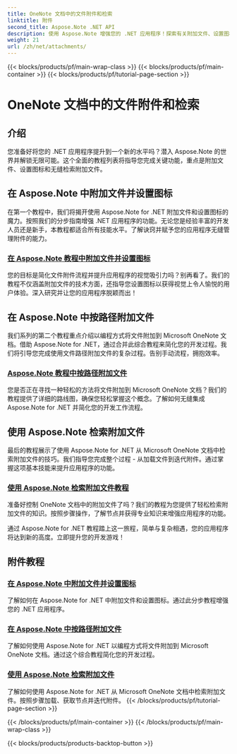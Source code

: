 ```yaml
---
title: OneNote 文档中的文件附件和检索
linktitle: 附件
second_title: Aspose.Note .NET API
description: 使用 Aspose.Note 增强您的 .NET 应用程序！探索有关附加文件、设置图标和检索附件以增强开发的教程。
weight: 21
url: /zh/net/attachments/
---
```


{{< blocks/products/pf/main-wrap-class >}}
{{< blocks/products/pf/main-container >}}
{{< blocks/products/pf/tutorial-page-section >}}

# OneNote 文档中的文件附件和检索

## 介绍

您准备好将您的 .NET 应用程序提升到一个新的水平吗？潜入 Aspose.Note 的世界并解锁无限可能。这个全面的教程列表将指导您完成关键功能，重点是附加文件、设置图标和无缝检索附加文件。

## 在 Aspose.Note 中附加文件并设置图标
在第一个教程中，我们将揭开使用 Aspose.Note for .NET 附加文件和设置图标的魔力。按照我们的分步指南增强 .NET 应用程序的功能。无论您是经验丰富的开发人员还是新手，本教程都适合所有技能水平。了解诀窍并赋予您的应用程序无缝管理附件的能力。

### [在 Aspose.Note 教程中附加文件并设置图标](./attach-file-set-icon/)
您的目标是简化文件附件流程并提升应用程序的视觉吸引力吗？别再看了。我们的教程不仅涵盖附加文件的技术方面，还指导您设置图标以获得视觉上令人愉悦的用户体验。深入研究并让您的应用程序脱颖而出！

## 在 Aspose.Note 中按路径附加文件
我们系列的第二个教程重点介绍以编程方式将文件附加到 Microsoft OneNote 文档。借助 Aspose.Note for .NET，通过合并此综合教程来简化您的开发过程。我们将引导您完成使用文件路径附加文件的复杂过程。告别手动流程，拥抱效率。

### [Aspose.Note 教程中按路径附加文件](./attach-file-by-path/)
您是否正在寻找一种轻松的方法将文件附加到 Microsoft OneNote 文档？我们的教程提供了详细的路线图，确保您轻松掌握这个概念。了解如何无缝集成 Aspose.Note for .NET 并简化您的开发工作流程。

## 使用 Aspose.Note 检索附加文件
最后的教程展示了使用 Aspose.Note for .NET 从 Microsoft OneNote 文档中检索附加文件的技巧。我们指导您完成整个过程 - 从加载文件到迭代附件。通过掌握这项基本技能来提升应用程序的功能。

### [使用 Aspose.Note 检索附加文件教程](./retrieve-attached-files/)
准备好控制 OneNote 文档中的附加文件了吗？我们的教程为您提供了轻松检索附加文件的知识。按照步骤操作，了解节点并获得专业知识来增强应用程序的功能。

通过 Aspose.Note for .NET 教程踏上这一旅程，简单与复杂相遇，您的应用程序将达到新的高度。立即提升您的开发游戏！
## 附件教程
### [在 Aspose.Note 中附加文件并设置图标](./attach-file-set-icon/)
了解如何在 Aspose.Note for .NET 中附加文件和设置图标。通过此分步教程增强您的 .NET 应用程序。
### [在 Aspose.Note 中按路径附加文件](./attach-file-by-path/)
了解如何使用 Aspose.Note for .NET 以编程方式将文件附加到 Microsoft OneNote 文档。通过这个综合教程简化您的开发过程。
### [使用 Aspose.Note 检索附加文件](./retrieve-attached-files/)
了解如何使用 Aspose.Note for .NET 从 Microsoft OneNote 文档中检索附加文件。按照步骤加载、获取节点并迭代附件。
{{< /blocks/products/pf/tutorial-page-section >}}

{{< /blocks/products/pf/main-container >}}
{{< /blocks/products/pf/main-wrap-class >}}

{{< blocks/products/products-backtop-button >}}
